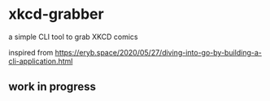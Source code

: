# xkcd-grabber
a simple CLI tool to grab XKCD comics

inspired from
https://eryb.space/2020/05/27/diving-into-go-by-building-a-cli-application.html


## work in progress
